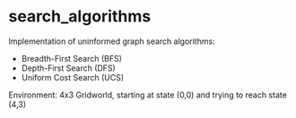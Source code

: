 # search_algorithms
Implementation of uninformed graph search algorithms:
- Breadth-First Search (BFS)
- Depth-First Search (DFS)
- Uniform Cost Search (UCS) 

Environment: 4x3 Gridworld, starting at state (0,0) and trying to reach state (4,3)
